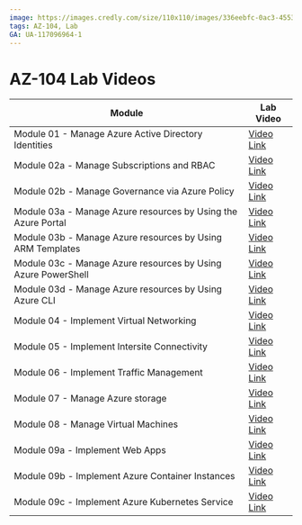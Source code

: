 ```yaml
---
image: https://images.credly.com/size/110x110/images/336eebfc-0ac3-4553-9a67-b402f491f185/azure-administrator-associate-600x600.png
tags: AZ-104, Lab
GA: UA-117096964-1
---
```


# AZ-104 Lab Videos

| Module                                                        | Lab Video                                             |
| ------------------------------------------------------------- | ----------------------------------------------------- |
| Module 01 - Manage Azure Active Directory Identities          | [Video Link](http://media.yu.money/az104/lab01.html)  |
| Module 02a - Manage Subscriptions and RBAC                    | [Video Link](http://media.yu.money/az104/lab02a.html) |
| Module 02b - Manage Governance via Azure Policy               | [Video Link](http://media.yu.money/az104/lab02b.html) |
| Module 03a - Manage Azure resources by Using the Azure Portal | [Video Link](http://media.yu.money/az104/lab03a.html) |
| Module 03b - Manage Azure resources by Using ARM Templates    | [Video Link](http://media.yu.money/az104/lab03b.html) |
| Module 03c - Manage Azure resources by Using Azure PowerShell | [Video Link](http://media.yu.money/az104/lab03c.html) |
| Module 03d - Manage Azure resources by Using Azure CLI        | [Video Link](http://media.yu.money/az104/lab03d.html) |
| Module 04 - Implement Virtual Networking                      | [Video Link](http://media.yu.money/az104/lab04.html)  |
| Module 05 - Implement Intersite Connectivity                  | [Video Link](http://media.yu.money/az104/lab05.html)  |
| Module 06 - Implement Traffic Management                      | [Video Link](http://media.yu.money/az104/lab06.html)  |
| Module 07 - Manage Azure storage                              | [Video Link](http://media.yu.money/az104/lab07.html)  |
| Module 08 - Manage Virtual Machines                           | [Video Link](http://media.yu.money/az104/lab08.html)  |
| Module 09a - Implement Web Apps                               | [Video Link](http://media.yu.money/az104/lab09a.html) |
| Module 09b - Implement Azure Container Instances              | [Video Link](http://media.yu.money/az104/lab09b.html) |
| Module 09c - Implement Azure Kubernetes Service               | [Video Link](http://media.yu.money/az104/lab09c.html) |

<!--

| Module 10 - Implement Data Protection                         | [Video Link](http://media.yu.money/az104/lab10.html)  |
| Module 11 - Implement Monitoring                              | [Video Link](http://media.yu.money/az104/lab11.html) |
-->